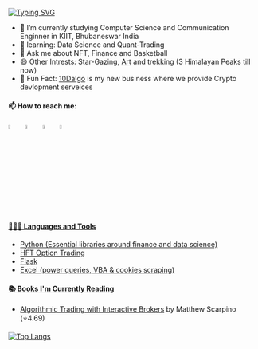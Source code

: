  [![Typing SVG](https://readme-typing-svg.herokuapp.com/?lines=Hi+I+am+Yashaswa+Varshney;From+India)](https://git.io/typing-svg)

  - 🔭 I’m currently studying Computer Science and Communication Enginner in KIIT, Bhubaneswar India 
  - 🌱 learning: Data Science and Quant-Trading
  - 💬 Ask me about NFT, Finance and Basketball
  - 😄 Other Intrests: Star-Gazing, <a href="https://yasv.artstation.com/">Art</a> and trekking (3 Himalayan Peaks till now)
  - 👾 Fun Fact: <a href="https://10dalgo.in/">10Dalgo</a> is my new business where we provide Crypto devlopment serveices
  
  #### 📫 How to reach me:
  
  [<img src="https://encrypted-tbn0.gstatic.com/images?q=tbn:ANd9GcRradUpW3_y-gZQgRQTPT5mh9UKtGW5vjmrAQ&usqp=CAU" width="4.5%"/>](https://www.linkedin.com/in/yashaswa-varshney/)  &nbsp; [<img src="https://img.icons8.com/dusk/64/000000/discord-logo.png" width="4.5%"/>](https://discordapp.com/users/sardarKhan#5425/)  &nbsp; [<img src="https://img.icons8.com/plasticine/100/000000/twitter--v2.png" width="4.5%"/>](https://twitter.com/yashthevar) &nbsp; <a href="mailto:yswa.var@gmail.com"> <img src="https://img.icons8.com/doodle/48/000000/apple-mail.png" width="4.5%"/>
  
  #### 👨🏻‍💻 Languages and Tools <br />
 - Python (Essential libraries around finance and data science)
 - HFT Option Trading 
 - Flask
 - Excel (power queries, VBA & cookies scraping)
 
  #### 📚 Books I'm Currently Reading
  -  <a href="https://www.goodreads.com/book/show/49690728-algorithmic-trading-with-interactive-brokers?from_search=true&from_srp=true&qid=EJYx4Ds8o3&rank=10">Algorithmic Trading with Interactive Brokers</a> by Matthew Scarpino (⭐️4.69)
 
[![Top Langs](https://github-readme-stats.vercel.app/api/top-langs/?username=anuraghazra)](https://github.com/anuraghazra/github-readme-stats)
